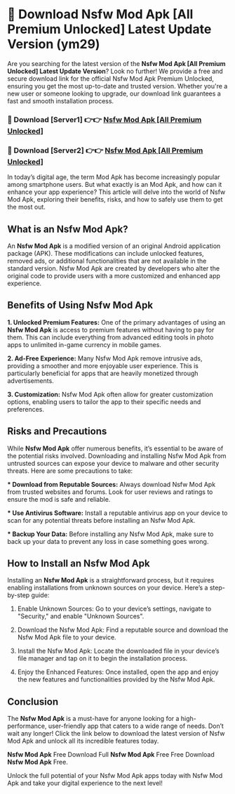 # 🤖 Download Nsfw Mod Apk [All Premium Unlocked] Latest Update Version (ym29)

Are you searching for the latest version of the <strong>Nsfw Mod Apk [All Premium Unlocked] Latest Update Version</strong>? Look no further! We provide a free and secure download link for the official Nsfw Mod Apk Premium Unlocked, ensuring you get the most up-to-date and trusted version. Whether you're a new user or someone looking to upgrade, our download link guarantees a fast and smooth installation process.


<h3>📌 Download [Server1] 👉👉 <a href="https://hapymods.com?title=Nsfw+Mod+Apk&ref=3B1">Nsfw Mod Apk [All Premium Unlocked]</a></h3>

<h3>📌 Download [Server2] 👉👉 <a href="https://hapymods.com?title=Nsfw+Mod+Apk&ref=3B1">Nsfw Mod Apk [All Premium Unlocked]</a></h3>


In today’s digital age, the term Mod Apk has become increasingly popular among smartphone users. But what exactly is an Mod Apk, and how can it enhance your app experience? This article will delve into the world of Nsfw Mod Apk, exploring their benefits, risks, and how to safely use them to get the most out.


<h2>What is an Nsfw Mod Apk?</h2>

An <strong>Nsfw Mod Apk</strong> is a modified version of an original Android application package (APK). These modifications can include unlocked features, removed ads, or additional functionalities that are not available in the standard version. Nsfw Mod Apk are created by developers who alter the original code to provide users with a more customized and enhanced app experience.


<h2>Benefits of Using Nsfw Mod Apk</h2>

<strong> 1. Unlocked Premium Features:</strong> One of the primary advantages of using an <strong>Nsfw Mod Apk</strong> is access to premium features without having to pay for them. This can include everything from advanced editing tools in photo apps to unlimited in-game currency in mobile games.

<strong> 2. Ad-Free Experience:</strong> Many Nsfw Mod Apk remove intrusive ads, providing a smoother and more enjoyable user experience. This is particularly beneficial for apps that are heavily monetized through advertisements.

<strong> 3. Customization:</strong> Nsfw Mod Apk often allow for greater customization options, enabling users to tailor the app to their specific needs and preferences.


<h2>Risks and Precautions</h2>

While <strong>Nsfw Mod Apk</strong> offer numerous benefits, it’s essential to be aware of the potential risks involved. Downloading and installing Nsfw Mod Apk from untrusted sources can expose your device to malware and other security threats. Here are some precautions to take:

<strong> * Download from Reputable Sources:</strong> Always download Nsfw Mod Apk from trusted websites and forums. Look for user reviews and ratings to ensure the mod is safe and reliable.

<strong> * Use Antivirus Software:</strong> Install a reputable antivirus app on your device to scan for any potential threats before installing an Nsfw Mod Apk.

<strong> * Backup Your Data:</strong> Before installing any Nsfw Mod Apk, make sure to back up your data to prevent any loss in case something goes wrong.


<h2>How to Install an Nsfw Mod Apk</h2>

Installing an <strong>Nsfw Mod Apk</strong> is a straightforward process, but it requires enabling installations from unknown sources on your device. Here’s a step-by-step guide:

 1. Enable Unknown Sources: Go to your device’s settings, navigate to "Security," and enable "Unknown Sources".

 2. Download the Nsfw Mod Apk: Find a reputable source and download the Nsfw Mod Apk file to your device.

 3. Install the Nsfw Mod Apk: Locate the downloaded file in your device’s file manager and tap on it to begin the installation process.

 4. Enjoy the Enhanced Features: Once installed, open the app and enjoy the new features and functionalities provided by the Nsfw Mod Apk.


<h2><strong>Conclusion</strong></h2>

The <strong>Nsfw Mod Apk</strong> is a must-have for anyone looking for a high-performance, user-friendly app that caters to a wide range of needs. Don’t wait any longer! Click the link below to download the latest version of Nsfw Mod Apk and unlock all its incredible features today.

<strong>Nsfw Mod Apk</strong> Free Download Full <strong>Nsfw Mod Apk</strong> Free Free Download <strong>Nsfw Mod Apk</strong> Free.

Unlock the full potential of your Nsfw Mod Apk apps today with Nsfw Mod Apk and take your digital experience to the next level!